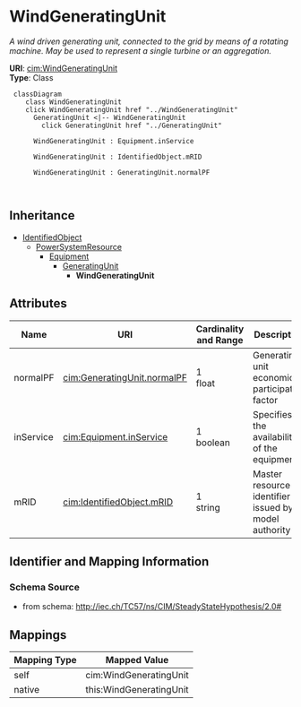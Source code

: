 # WindGeneratingUnit


_A wind driven generating unit, connected to the grid by means of a rotating machine.  May be used to represent a single turbine or an aggregation._





**URI**: [cim:WindGeneratingUnit](http://iec.ch/TC57/CIM100#WindGeneratingUnit)<br />
**Type**: Class




```mermaid
 classDiagram
    class WindGeneratingUnit
    click WindGeneratingUnit href "../WindGeneratingUnit"
      GeneratingUnit <|-- WindGeneratingUnit
        click GeneratingUnit href "../GeneratingUnit"
      
      WindGeneratingUnit : Equipment.inService
        
      WindGeneratingUnit : IdentifiedObject.mRID
        
      WindGeneratingUnit : GeneratingUnit.normalPF
        
      
```





## Inheritance
* [IdentifiedObject](IdentifiedObject.md)
    * [PowerSystemResource](PowerSystemResource.md)
        * [Equipment](Equipment.md)
            * [GeneratingUnit](GeneratingUnit.md)
                * **WindGeneratingUnit**



## Attributes


| Name | URI | Cardinality and Range | Description | Inheritance |
| ---  | --- | --- | --- | --- |
| normalPF | [cim:GeneratingUnit.normalPF](http://iec.ch/TC57/CIM100#GeneratingUnit.normalPF) | 1 <br />  float  | Generating unit economic participation factor | [GeneratingUnit](GeneratingUnit.md) |
| inService | [cim:Equipment.inService](http://iec.ch/TC57/CIM100#Equipment.inService) | 1 <br />  boolean  | Specifies the availability of the equipment | [Equipment](Equipment.md) |
| mRID | [cim:IdentifiedObject.mRID](http://iec.ch/TC57/CIM100#IdentifiedObject.mRID) | 1 <br />  string  | Master resource identifier issued by a model authority | [IdentifiedObject](IdentifiedObject.md) |









## Identifier and Mapping Information







### Schema Source


* from schema: http://iec.ch/TC57/ns/CIM/SteadyStateHypothesis/2.0#





## Mappings

| Mapping Type | Mapped Value |
| ---  | ---  |
| self | cim:WindGeneratingUnit |
| native | this:WindGeneratingUnit |




